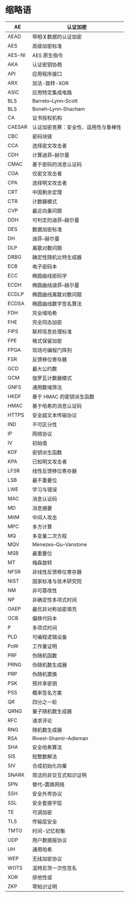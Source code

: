 <hgroup>

# <samp class="SANS_Dogma_OT_Bold_B_11">缩略语</samp>

</hgroup>

| AE | 认证加密 |
| --- | --- |
| AEAD | 带相关数据的认证加密 |
| AES | 高级加密标准 |
| AES-NI | AES 原生指令 |
| AKA | 认证密钥协商 |
| API | 应用程序接口 |
| ARX | 加法-旋转-XOR |
| ASIC | 应用特定集成电路 |
| BLS | Barreto–Lynn–Scott |
| BLS | Boneh–Lynn–Shacham |
| CA | 证书授权机构 |
| CAESAR | 认证加密竞赛：安全性、适用性与鲁棒性 |
| CBC | 密码块链 |
| CCA | 选择密文攻击者 |
| CDH | 计算迪菲–赫尔曼 |
| CMAC | 基于密码的消息认证码 |
| COA | 仅密文攻击者 |
| CPA | 选择明文攻击者 |
| CRT | 中国剩余定理 |
| CTR | 计数器模式 |
| CVP | 最近向量问题 |
| DDH | 可判定的迪菲–赫尔曼 |
| DES | 数据加密标准 |
| DH | 迪菲–赫尔曼 |
| DLP | 离散对数问题 |
| DRBG | 确定性随机比特生成器 |
| ECB | 电子密码本 |
| ECC | 椭圆曲线密码学 |
| ECDH | 椭圆曲线迪菲–赫尔曼 |
| ECDLP | 椭圆曲线离散对数问题 |
| ECDSA | 椭圆曲线数字签名算法 |
| FDH | 完全域哈希 |
| FHE | 完全同态加密 |
| FIPS | 联邦信息处理标准 |
| FPE | 格式保留加密 |
| FPGA | 现场可编程门阵列 |
| FSR | 反馈移位寄存器 |
| GCD | 最大公约数 |
| GCM | 伽罗瓦计数器模式 |
| GNFS | 通用数域筛法 |
| HKDF | 基于 HMAC 的密钥派生函数 |
| HMAC | 基于哈希的消息认证码 |
| HTTPS | 安全超文本传输协议 |
| IND | 不可区分性 |
| IP | 网络协议 |
| IV | 初始值 |
| KDF | 密钥派生函数 |
| KPA | 已知明文攻击者 |
| LFSR | 线性反馈移位寄存器 |
| LSB | 最不重要位 |
| LWE | 学习与错误 |
| MAC | 消息认证码 |
| MD | 消息摘要 |
| MitM | 中间人攻击 |
| MPC | 多方计算 |
| MQ | 多变量二次方程 |
| MQV | Menezes–Qu–Vanstone |
| MSB | 最重要位 |
| MT | 梅森旋转 |
| NFSR | 非线性反馈移位寄存器 |
| NIST | 国家标准与技术研究院 |
| NM | 非可篡改性 |
| NP | 非确定性多项式时间 |
| OAEP | 最优非对称加密填充 |
| OCB | 偏移代码本 |
| P | 多项式时间 |
| PLD | 可编程逻辑设备 |
| PoW | 工作量证明 |
| PRF | 伪随机函数 |
| PRNG | 伪随机数生成器 |
| PRP | 伪随机置换 |
| PSK | 预共享密钥 |
| PSS | 概率签名方案 |
| QR | 四分之一轮 |
| QRNG | 量子随机数生成器 |
| RFC | 请求评论 |
| RNG | 随机数生成器 |
| RSA | Rivest–Shamir–Adleman |
| SHA | 安全哈希算法 |
| SIS | 短整数解法 |
| SIV | 合成初始化向量 |
| SNARK | 简洁的非交互式知识证明 |
| SPN | 替代–置换网络 |
| SSH | 安全外壳协议 |
| SSL | 安全套接字层 |
| TE | 可调加密 |
| TLS | 传输层安全 |
| TMTO | 时间-记忆权衡 |
| UDP | 用户数据报协议 |
| UH | 通用哈希 |
| WEP | 无线加密协议 |
| WOTS | 温特尼茨一次性签名 |
| XOR | 排他性或 |
| ZKP | 零知识证明 |
